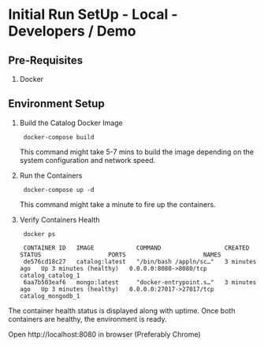 # Initial Run SetUp - Local - Developers / Demo

## Pre-Requisites

1) Docker

## Environment Setup

1) Build the Catalog Docker Image

        docker-compose build 

   This command might take 5-7 mins to build the image depending on the system configuration and network speed.

2) Run the Containers

        docker-compose up -d

   This command might take a minute to fire up the containers.

3) Verify Containers Health

        docker ps

        CONTAINER ID   IMAGE            COMMAND                  CREATED         STATUS                   PORTS                      NAMES
        de576cd18c27   catalog:latest   "/bin/bash /appln/sc…"   3 minutes ago   Up 3 minutes (healthy)   0.0.0.0:8080->8080/tcp     catalog_catalog_1
        6aa7b503eaf6   mongo:latest     "docker-entrypoint.s…"   3 minutes ago   Up 3 minutes (healthy)   0.0.0.0:27017->27017/tcp   catalog_mongodb_1

The container health status is displayed along with uptime. Once both containers are healthy, the environment is ready.

Open http://localhost:8080 in browser (Preferably Chrome)
